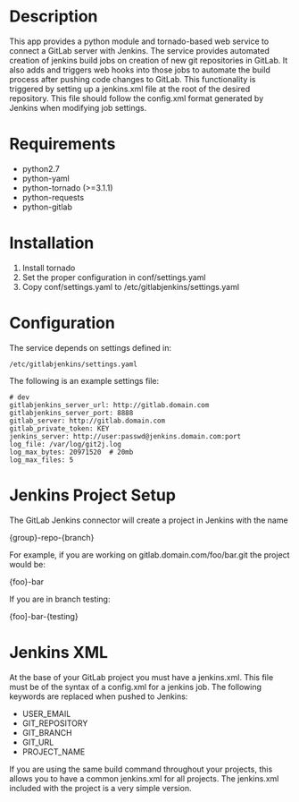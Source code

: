 Description
===========
This app provides a python module and tornado-based web service to connect a GitLab server with Jenkins. The service provides automated creation of jenkins build jobs on creation of new git repositories in GitLab. It also adds and triggers web hooks into those jobs to automate the build process after pushing code changes to GitLab. This functionality is triggered by setting up a jenkins.xml file at the root of the desired repository. This file should follow the config.xml format generated by Jenkins when modifying job settings.


Requirements
============
- python2.7
- python-yaml
- python-tornado (>=3.1.1)
- python-requests
- python-gitlab


Installation
============

1. Install tornado
2. Set the proper configuration in conf/settings.yaml
3. Copy conf/settings.yaml to /etc/gitlabjenkins/settings.yaml

Configuration
=============

The service depends on settings defined in:

    /etc/gitlabjenkins/settings.yaml


The following is an example settings file:

    # dev
    gitlabjenkins_server_url: http://gitlab.domain.com
    gitlabjenkins_server_port: 8888
    gitlab_server: http://gitlab.domain.com
    gitlab_private_token: KEY
    jenkins_server: http://user:passwd@jenkins.domain.com:port
    log_file: /var/log/git2j.log
    log_max_bytes: 20971520  # 20mb
    log_max_files: 5

Jenkins Project Setup
=====================

The GitLab Jenkins connector will create a project in Jenkins with the name 

  {group}-repo-{branch}

For example, if you are working on gitlab.domain.com/foo/bar.git the project would be:

  {foo}-bar

If you are in branch testing:

  {foo]-bar-{testing}

Jenkins XML
=====================

At the base of your GitLab project you must have a jenkins.xml.  This file must be of the syntax of a config.xml for a jenkins job.  The following keywords are replaced when pushed to Jenkins:

* USER_EMAIL
* GIT_REPOSITORY
* GIT_BRANCH
* GIT_URL
* PROJECT_NAME

If you are using the same build command throughout your projects, this allows you to have a common jenkins.xml for all projects.  The jenkins.xml included with the project is a very simple version.

